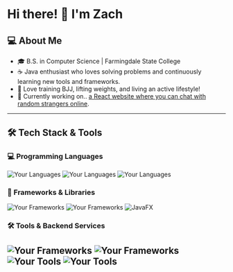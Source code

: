 # Hi there! 👋 I'm Zach

## 💻 About Me

- 🎓 B.S. in Computer Science | Farmingdale State College
- ☕ Java enthusiast who loves solving problems and continuously learning new tools and frameworks.
- 🥋 Love training BJJ, lifting weights, and living an active lifestyle!
- 🌱 Currently working on.. [a React website where you can chat with random strangers online](https://github.com/zacharyaziegler/Chatter).

---
## 🛠️ Tech Stack & Tools

### 💻 Programming Languages
![Your Languages](https://img.shields.io/badge/-Java-007396?style=flat&logo=java&logoColor=white) ![Your Languages](https://img.shields.io/badge/-JavaScript-F7DF1E?style=flat&logo=javascript&logoColor=black) ![Your Languages](https://img.shields.io/badge/-Kotlin-7F52FF?style=flat&logo=kotlin&logoColor=white)

### 🔧 Frameworks & Libraries
![Your Frameworks](https://img.shields.io/badge/-React-61DAFB?style=flat&logo=react&logoColor=black) ![Your Frameworks](https://img.shields.io/badge/-Spring_Boot-6DB33F?style=flat&logo=spring&logoColor=white) ![JavaFX](https://img.shields.io/badge/-JavaFX-FF7800?style=flat&logo=java&logoColor=white)


### 🛠️ Tools & Backend Services
![Your Frameworks](https://img.shields.io/badge/-Firebase-FFCA28?style=flat&logo=firebase&logoColor=black) ![Your Frameworks](https://img.shields.io/badge/-Supabase-3ECF8E?style=flat&logo=supabase&logoColor=black) ![Your Tools](https://img.shields.io/badge/-Git-F05032?style=flat&logo=git&logoColor=white) ![Your Tools](https://img.shields.io/badge/-MongoDB-47A248?style=flat&logo=mongodb&logoColor=white)
---
<!--
## 📌 Projects

### 🚀 Featured Projects
1. **[Project Name](Project Link)** - Short description of what it does.
2. **[Project Name](Project Link)** - Short description of what it does.
3. **[Project Name](Project Link)** - Short description of what it does.

🛠️ **Check out more of my projects [here](https://github.com/YourGitHubUsername?tab=repositories)!**

---

## 📫 Connect with Me

- 💼 [LinkedIn](https://www.linkedin.com/in/YourLinkedInProfile/)
- 📧 [Email Me](mailto:YourEmail@gmail.com)
- 🏗️ Portfolio: [YourWebsite.com](https://YourWebsite.com)

---

⚡ **Fun Fact:** _[Insert something interesting about yourself!]_ 😃
